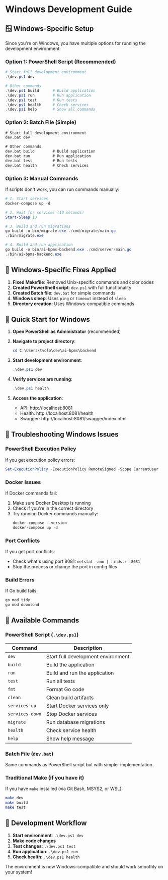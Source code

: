 # Windows Development Guide

## 🪟 Windows-Specific Setup

Since you're on Windows, you have multiple options for running the development environment:

### Option 1: PowerShell Script (Recommended)
```powershell
# Start full development environment
.\dev.ps1 dev

# Other commands
.\dev.ps1 build      # Build application
.\dev.ps1 run        # Run application  
.\dev.ps1 test       # Run tests
.\dev.ps1 health     # Check services
.\dev.ps1 help       # Show all commands
```

### Option 2: Batch File (Simple)
```cmd
# Start full development environment
dev.bat dev

# Other commands
dev.bat build        # Build application
dev.bat run          # Run application
dev.bat test         # Run tests
dev.bat health       # Check services
```

### Option 3: Manual Commands
If scripts don't work, you can run commands manually:

```powershell
# 1. Start services
docker-compose up -d

# 2. Wait for services (10 seconds)
Start-Sleep 10

# 3. Build and run migrations
go build -o bin/migrate.exe ./cmd/migrate/main.go
./bin/migrate.exe

# 4. Build and run application
go build -o bin/ai-bpms-backend.exe ./cmd/server/main.go
./bin/ai-bpms-backend.exe
```

## 🔧 Windows-Specific Fixes Applied

1. **Fixed Makefile**: Removed Unix-specific commands and color codes
2. **Created PowerShell script**: `dev.ps1` with full functionality
3. **Created Batch file**: `dev.bat` for simple commands
4. **Windows sleep**: Uses `ping` or `timeout` instead of `sleep`
5. **Directory creation**: Uses Windows-compatible commands

## 🚀 Quick Start for Windows

1. **Open PowerShell as Administrator** (recommended)
2. **Navigate to project directory**:
   ```powershell
   cd C:\Users\tvolo\dev\ai-bpms\backend
   ```

3. **Start development environment**:
   ```powershell
   .\dev.ps1 dev
   ```

4. **Verify services are running**:
   ```powershell
   .\dev.ps1 health
   ```

5. **Access the application**:
   - API: http://localhost:8081
   - Health: http://localhost:8081/health
   - Swagger: http://localhost:8081/swagger/index.html

## 🐛 Troubleshooting Windows Issues

### PowerShell Execution Policy
If you get execution policy errors:
```powershell
Set-ExecutionPolicy -ExecutionPolicy RemoteSigned -Scope CurrentUser
```

### Docker Issues
If Docker commands fail:
1. Make sure Docker Desktop is running
2. Check if you're in the correct directory
3. Try running Docker commands manually:
   ```powershell
   docker-compose --version
   docker-compose up -d
   ```

### Port Conflicts
If you get port conflicts:
- Check what's using port 8081: `netstat -ano | findstr :8081`
- Stop the process or change the port in config files

### Build Errors
If Go build fails:
```powershell
go mod tidy
go mod download
```

## 🎯 Available Commands

### PowerShell Script (`.\dev.ps1`)
| Command | Description |
|---------|-------------|
| `dev` | Start full development environment |
| `build` | Build the application |
| `run` | Build and run the application |
| `test` | Run all tests |
| `fmt` | Format Go code |
| `clean` | Clean build artifacts |
| `services-up` | Start Docker services only |
| `services-down` | Stop Docker services |
| `migrate` | Run database migrations |
| `health` | Check service health |
| `help` | Show help message |

### Batch File (`dev.bat`)
Same commands as PowerShell script but with simpler implementation.

### Traditional Make (if you have it)
If you have `make` installed (via Git Bash, MSYS2, or WSL):
```bash
make dev
make build
make test
```

## 🔄 Development Workflow

1. **Start environment**: `.\dev.ps1 dev`
2. **Make code changes**
3. **Test changes**: `.\dev.ps1 test`
4. **Run application**: `.\dev.ps1 run`
5. **Check health**: `.\dev.ps1 health`

The environment is now Windows-compatible and should work smoothly on your system!